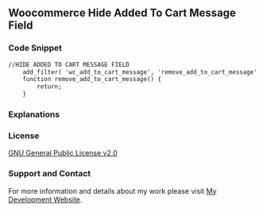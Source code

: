 ## Woocommerce Hide Added To Cart Message Field

### Code Snippet

```markdown
//HIDE ADDED TO CART MESSAGE FIELD
	add_filter( 'wc_add_to_cart_message', 'remove_add_to_cart_message' );
	function remove_add_to_cart_message() {
		return;
	}
```
### Explanations

### License

[GNU General Public License v2.0](https://github.com/dedewiweka/snippets/blob/main/LICENSE)


### Support and Contact

For more information and details about my work please visit [My Development Website](https://dede.wiweka.com/development).
